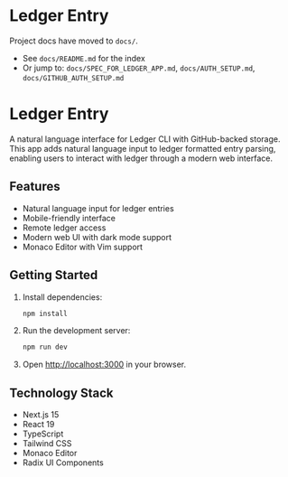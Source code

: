 # Ledger Entry

Project docs have moved to `docs/`.

- See `docs/README.md` for the index
- Or jump to: `docs/SPEC_FOR_LEDGER_APP.md`, `docs/AUTH_SETUP.md`, `docs/GITHUB_AUTH_SETUP.md`

# Ledger Entry

A natural language interface for Ledger CLI with GitHub-backed storage. This app adds natural language input to ledger formatted entry parsing, enabling users to interact with ledger through a modern web interface.

## Features

- Natural language input for ledger entries
- Mobile-friendly interface
- Remote ledger access
- Modern web UI with dark mode support
- Monaco Editor with Vim support

## Getting Started

1. Install dependencies:

   ```bash
   npm install
   ```

2. Run the development server:

   ```bash
   npm run dev
   ```

3. Open [http://localhost:3000](http://localhost:3000) in your browser.

## Technology Stack

- Next.js 15
- React 19
- TypeScript
- Tailwind CSS
- Monaco Editor
- Radix UI Components
